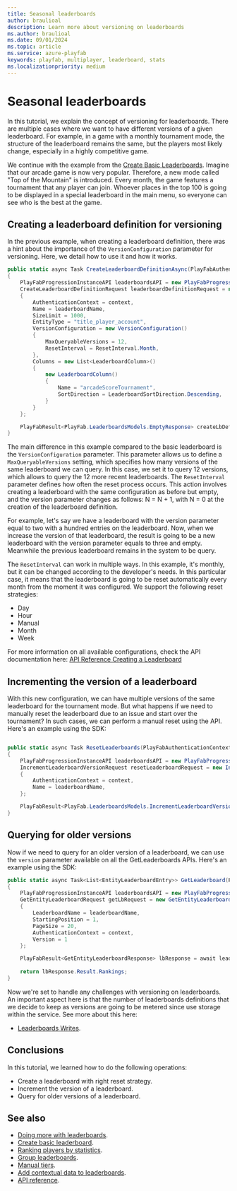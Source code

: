 ```yaml
---
title: Seasonal leaderboards
author: braulioal
description: Learn more about versioning on leaderboards
ms.author: braulioal
ms.date: 09/01/2024
ms.topic: article
ms.service: azure-playfab
keywords: playfab, multiplayer, leaderboard, stats
ms.localizationpriority: medium
---
```


# Seasonal leaderboards

In this tutorial, we explain the concept of versioning for leaderboards. There are multiple cases where we want to have 
different versions of a given leaderboard. For example, in a game with a monthly tournament mode, the structure of the leaderboard 
remains the same, but the players most likely change, especially in a highly competitive game.

We continue with the example from the [Create Basic Leaderboards](create-basic-leaderboard.md). Imagine that our arcade game is now very popular. Therefore, a new mode called "Top of the Mountain" is introduced. Every month, the game features a
tournament that any player can join. Whoever places in the top 100 is going to be displayed in a special leaderboard in the main menu,
so everyone can see who is the best at the game.

## Creating a leaderboard definition for versioning 

In the previous example, when creating a leaderboard definition, there was a hint about the importance of the `VersionConfiguration` 
parameter for versioning. Here, we detail how to use it and how it works.

``` C#
public static async Task CreateLeaderboardDefinitionAsync(PlayFabAuthenticationContext context, string leaderboardName)
{
    PlayFabProgressionInstanceAPI leaderboardsAPI = new PlayFabProgressionInstanceAPI(context);
    CreateLeaderboardDefinitionRequest leaderboardDefinitionRequest = new CreateLeaderboardDefinitionRequest()
    {
        AuthenticationContext = context,
        Name = leaderboardName,
        SizeLimit = 1000,
        EntityType = "title_player_account",
        VersionConfiguration = new VersionConfiguration()
        {
            MaxQueryableVersions = 12,
            ResetInterval = ResetInterval.Month,
        },
        Columns = new List<LeaderboardColumn>()
        {
            new LeaderboardColumn()
            {
                Name = "arcadeScoreTournament",
                SortDirection = LeaderboardSortDirection.Descending,
            }          
        }
    };

    PlayFabResult<PlayFab.LeaderboardsModels.EmptyResponse> createLbDefinitionResult = await leaderboardsAPI.CreateLeaderboardDefinitionAsync(leaderboardDefinitionRequest);
}
```

The main difference in this example compared to the basic leaderboard is the `VersionConfiguration` parameter. This parameter allows us to define a 
`MaxQueryableVersions` setting, which specifies how many versions of the same leaderboard we can query. In this case, we set it to query 12 versions,
which allows to query the 12 more recent leaderboards. The `ResetInterval` parameter defines how often the reset process occurs. This action involves 
creating a leaderboard with the same configuration as before but empty, and the version parameter changes as follows: N = N + 1, with N = 0 at the 
creation of the leaderboard definition. 

For example, let's say we have a leaderboard with the version parameter equal to two with a hundred entries on the leaderboard. Now,
when we increase the version of that leaderboard, the result is going to be a new leaderboard with the version parameter equals to three and empty.
Meanwhile the previous leaderboard remains in the system to be query.

The `ResetInterval` can work in multiple ways. In this example, it's monthly, but it can be changed according to the developer's needs. In this particular
case, it means that the leaderboard is going to be reset automatically every month from the moment it was configured. We support the following reset strategies:
- Day
- Hour
- Manual
- Month
- Week


For more information on all available configurations, check the API documentation here: 
[API Reference Creating a Leaderboard](/rest/api/playfab/progression/leaderboards/create-leaderboard-definition)

## Incrementing the version of a leaderboard

With this new configuration, we can have multiple versions of the same leaderboard for the tournament mode. 
But what happens if we need to manually reset the leaderboard due to an issue and start over the tournament? 
In such cases, we can perform a manual reset using the API. Here's an example using the SDK:

``` C#

public static async Task ResetLeaderboards(PlayFabAuthenticationContext context, string leaderboardName)
{
    PlayFabProgressionInstanceAPI leaderboardsAPI = new PlayFabProgressionInstanceAPI(context);
    IncrementLeaderboardVersionRequest resetLeaderboardRequest = new IncrementLeaderboardVersionRequest()
    {
        AuthenticationContext = context,
        Name = leaderboardName,
    };

    PlayFabResult<PlayFab.LeaderboardsModels.IncrementLeaderboardVersionResponse> resetLeaderboardResponse = await leaderboardsAPI.IncrementLeaderboardVersionAsync(resetLeaderboardRequest);
}

```

## Querying for older versions

Now if we need to query for an older version of a leaderboard, we can use the `version` parameter available on all the GetLeaderboards APIs.
Here's an example using the SDK:

``` C#
public static async Task<List<EntityLeaderboardEntry>> GetLeaderboard(PlayFabAuthenticationContext context, string leaderboardName)
{
    PlayFabProgressionInstanceAPI leaderboardsAPI = new PlayFabProgressionInstanceAPI(context);
    GetEntityLeaderboardRequest getLbRequest = new GetEntityLeaderboardRequest()
    {
        LeaderboardName = leaderboardName,
        StartingPosition = 1,
        PageSize = 20,
        AuthenticationContext = context,
        Version = 1
    };

    PlayFabResult<GetEntityLeaderboardResponse> lbResponse = await leaderboardsAPI.GetLeaderboardAsync(getLbRequest);
    
    return lbResponse.Result.Rankings;
}
```


Now we're set to handle any challenges with versioning on leaderboards. An important aspect here is that the number of leaderboards definitions
that we decide to keep as versions are going to be metered since use storage within the service. See more about this here:
- [Leaderboards Writes](../../pricing/meters/leaderboard-meters.md).

## Conclusions 
In this tutorial, we learned how to do the following operations: 
* Create a leaderboard with right reset strategy.
* Increment the version of a leaderboard.
* Query for older versions of a leaderboard.

## See also

- [Doing more with leaderboards](doing-more-with-leaderboards.md).
- [Create basic leaderboard](create-basic-leaderboard.md).
- [Ranking players by statistics](leaderboards-linked-to-stats.md).
- [Group leaderboards](group-leaderboards.md).
- [Manual tiers](manual-tiers.md).
- [Add contextual data to leaderboards](metadata-leaderboards.md).
- [API reference](api-reference.md).



